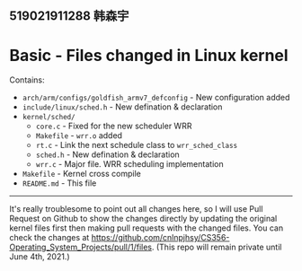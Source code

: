 519021911288 韩森宇
---
Basic - Files changed in Linux kernel
===
Contains:
- `arch/arm/configs/goldfish_armv7_defconfig` - New configuration added
- `include/linux/sched.h` - New defination & declaration
- `kernel/sched/`
  - `core.c` - Fixed for the new scheduler WRR
  - `Makefile` - `wrr.o` added
  - `rt.c` - Link the next schedule class to `wrr_sched_class`
  - `sched.h` - New defination & declaration
  - `wrr.c` - Major file. WRR scheduling implementation
- `Makefile` - Kernel cross compile
- `README.md` - This file

---
It's really troublesome to point out all changes here, so I will use Pull Request on Github to show the changes directly by updating the original kernel files first then making pull requests with the changed files. You can check the changes at https://github.com/cnlnpjhsy/CS356-Operating_System_Projects/pull/1/files. (This repo will remain private until June 4th, 2021.)
